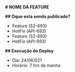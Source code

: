 **# NOME DA FEATURE**
  
**## Oque esta sendo publicado?**
  - Feature (S2-693)
  - HotFix (API-693)
  - Feature (S2-693)
  - HotFix (API-693)
  
**## Execução do Deploy**
  - Dia: 24/06/021
  - Horário: 7 hrs da manha
